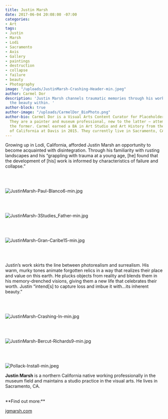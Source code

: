 ```yaml
---
title: Justin Marsh
date: 2017-06-04 20:08:00 -07:00
categories:
- Art
tags:
- Justin
- Marsh
- Lodi
- Sacramento
- Axis
- Gallery
- paintings
- destruction
- collapse
- failure
- beauty
- Photography
image: "/uploads/JustinMarsh-Crashing-Header-min.jpeg"
author: Carmel Dor
description: 'Justin Marsh channels traumatic memories through his work to highlight
  the beauty within. '
author-block: true
author-image: "/uploads/CarmelDor_BioPhoto.png"
author-bio: Carmel Dor is a Visual Arts Content Curator for Placeholder Magazine.
  They are a painter and museum professional, new to the latter – attempting to navigate
  the former. Carmel earned a BA in Art Studio and Art History from the University
  of California at Davis in 2015. They currently live in Sacramento, CA.
---
```


Growing up in Lodi, California, afforded Justin Marsh an opportunity to become acquainted with disintegration. Through his familiarity with rusting landscapes and his “grappling with trauma at a young age, [he] found that the development of [his] work is informed by characteristics of failure and collapse.”

<br>
<br>

![JustinMarsh-Paul-Blanco6-min.jpg](/uploads/JustinMarsh-Paul-Blanco6-min.jpg)

<br>
<br>

![JustinMarsh-3Studies_Father-min.jpg](/uploads/JustinMarsh-3Studies_Father-min.jpg)

<br>
<br>

![JustinMarsh-Gran-Caribe15-min.jpg](/uploads/JustinMarsh-Gran-Caribe15-min.jpg)

<br>
<br>

Justin’s work skirts the line between photorealism and surrealism. His warm, murky tones animate forgotten relics in a way that realizes their place and value on this earth. He plucks objects from reality and blends them in his memory-drenched visions, giving them a new life that celebrates their worth. Justin “intend[s] to capture loss and imbue it with...its inherent beauty.”


<br>
<br>

![JustinMarsh-Crashing-In-min.jpg](/uploads/JustinMarsh-Crashing-In-min.jpg)

<br>
<br>

![JustinMarsh-Bercut-Richards9-min.jpg](/uploads/JustinMarsh-Bercut-Richards9-min.jpg)

<br>
<br>

![Pollack-Install-min.jpeg](/uploads/Pollack-Install-min.jpeg)


**Justin Marsh** is a northern California native working professionally in the museum field and maintains a studio practice in the visual arts. He lives in Sacramento, CA.

<br>
**Find out more:**

[jgmarsh.com](http://jgmarsh.com/)